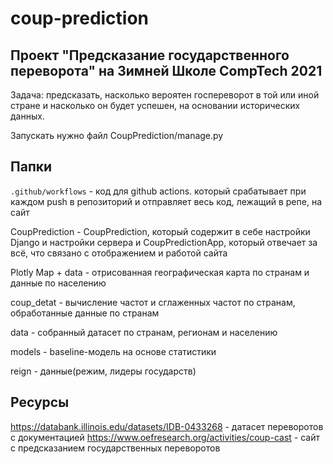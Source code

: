 # coup-prediction
Проект "Предсказание государственного переворота" на Зимней Школе CompTech 2021
-----------------------------------------------------------------------------------------------------------------------------------------------------------------------------------
Задача: предсказать, насколько вероятен госпереворот в той или иной стране и насколько он будет успешен, на основании исторических данных.

Запускать нужно файл CoupPrediction/manage.py

## Папки

`.github/workflows` - код для github actions. который срабатывает при каждом push в репозиторий и отправляет весь код, лежащий в репе, на сайт

CoupPrediction - CoupPrediction, который содержит в себе настройки Django и настройки сервера и CoupPredictionApp, который отвечает за всё, что связано с отображением и работой сайта

Plotly Map + data - отрисованная географическая карта по странам и данные по населению

coup_detat - вычисление частот и сглаженных частот по странам, обработанные данные по странам 

data - собранный датасет по странам, регионам и населению

models - baseline-модель на основе статистики

reign - данные(режим, лидеры государств)


## Ресурсы

https://databank.illinois.edu/datasets/IDB-0433268 - датасет переворотов с документацией
https://www.oefresearch.org/activities/coup-cast - сайт с предсказанием государственных переворотов


